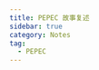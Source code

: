 ```yaml
---
title: PEPEC 故事复述
sidebar: true
category: Notes
tag:
  - PEPEC
---
```


<PepecStories></PepecStories>
